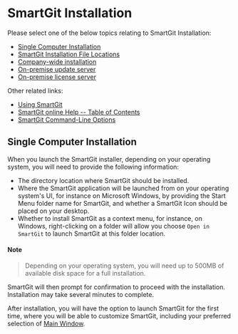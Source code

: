 # SmartGit Installation

Please select one of the below topics relating to SmartGit Installation:

- [Single Computer Installation](#single-computer-installation)
- [SmartGit Installation File Locations](Installation-and-Files.md)
- [Company-wide installation](Company-wide-installation.md)
- [On-premise update server](On-premise-update-server.md)
- [On-premise license server](On-premise-license-server.md)

Other related links:
- [Using SmartGit](../GUI/index.md)
- [SmartGit online Help -- Table of Contents](../index.md)
- [SmartGit Command-Line Options](../GUI/Command-Line-Options.md)

## Single Computer Installation

When you launch the SmartGit installer, depending on your operating system, you will need to provide the following information:
- The directory location where SmartGit should be installed.
- Where the SmartGit application will be launched from on your operating system's UI, for instance on Microsoft Windows, by providing the Start Menu folder name for SmartGit, and whether a SmartGit Icon should be placed on your desktop.
- Whether to install SmartGit as a context menu, for instance, on Windows, right-clicking on a folder will allow you choose `Open in SmartGit` to launch SmartGit at this folder location.

#### Note
> Depending on your operating system, you will need up to 500MB of available disk space for a full installation.

SmartGit will then prompt for confirmation to proceed with the installation.
Installation may take several minutes to complete.

After installation, you will have the option to launch SmartGit for the first time, where you will be able to customize SmartGit, including your preferred selection of [Main Window](../GUI/Main-Windows.md).
